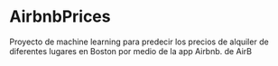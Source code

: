 # AirbnbPrices
Proyecto de machine learning para predecir los precios de alquiler de diferentes lugares en Boston por medio de la app Airbnb. de AirB
